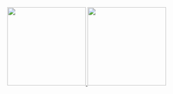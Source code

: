<div align="left">
  <a href="https://github.com/gafonsoGIT">
  <img height="180em" src="https://github-readme-stats.vercel.app/api?username=gafonsoGIT&show_icons=true&theme=dracula title_color=04d17c&text_color=05ff97&bg_color=0a192f&hide_border=true" &include_all_commits=true&count_private=true"/>
  <img height="180em" src="https://github-readme-stats.vercel.app/api/top-langs/?username=gafonsoGIT&layout=compact&langs_count=7&theme=dracula title_color=04d17c&text_color=05ff97&bg_color=0a192f&hide_border=true"/>
</div>
  
